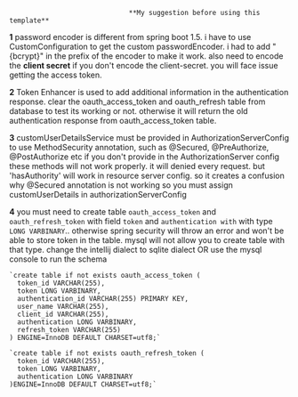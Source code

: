                                   **My suggestion before using this template**
**1** password encoder is different from spring boot 1.5. 
    i have to use CustomConfiguration to get the custom passwordEncoder. i had to add "{bcrypt}"
    in the prefix of the encoder to make it work. also need to encode the **client secret**
    if you don't encode the client-secret. you will face issue getting the access token.
    
**2**  Token Enhancer is used to add additional information in the authentication response.
    clear the oauth_access_token and oauth_refresh table from database to test its working or not.
    otherwise it will return the old authentication response from oauth_access_token table.
    
**3** customUserDetailsService must be provided in AuthorizationServerConfig to use 
    MethodSecurity annotation, such as @Secured, @PreAuthorize, @PostAuthorize etc 
    if you don't provide in the AuthorizationServer config these methods will not work
    properly. it will denied every request. but 'hasAuthority' will work in resource server config.
    so it creates a confusion why @Secured annotation is not working so you must assign 
    customUserDetails in authorizationServerConfig
    
**4** you must need to create table `oauth_access_token` and `oauth_refresh_token`
    with field `token` and `authentication with` with type `LONG VARBINARY`..
    otherwise spring security will throw an error and won't be able to store token in
    the table. mysql will not allow you to create table with that type. change the 
    intellij dialect to sqlite dialect OR use the mysql console to run the schema
    
    `create table if not exists oauth_access_token (
      token_id VARCHAR(255),
      token LONG VARBINARY,
      authentication_id VARCHAR(255) PRIMARY KEY,
      user_name VARCHAR(255),
      client_id VARCHAR(255),
      authentication LONG VARBINARY,
      refresh_token VARCHAR(255)
    ) ENGINE=InnoDB DEFAULT CHARSET=utf8;`
    
    `create table if not exists oauth_refresh_token (
      token_id VARCHAR(255),
      token LONG VARBINARY,
      authentication LONG VARBINARY
    )ENGINE=InnoDB DEFAULT CHARSET=utf8;`
  

